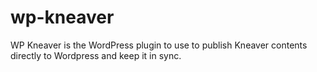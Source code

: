 # wp-kneaver
WP Kneaver is the WordPress plugin to use to publish Kneaver contents directly to Wordpress and keep it in sync.
